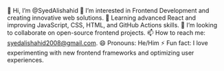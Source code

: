 👋 Hi, I’m @SyedAlishahid
👀 I’m interested in Frontend Development and creating innovative web solutions.
🌱 Learning advanced React and improving JavaScript, CSS, HTML, and GitHub Actions skills.
💞️ I’m looking to collaborate on open-source frontend projects.
📫 How to reach me: syedalishahid2008@gmail.com.
😄 Pronouns: He/Him
⚡ Fun fact: I love experimenting with new frontend frameworks and optimizing user experiences.
